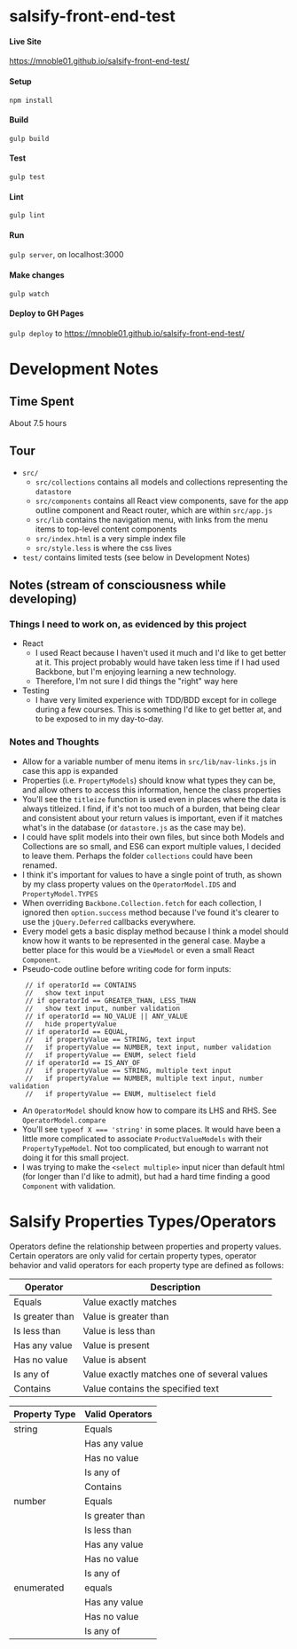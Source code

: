 # salsify-front-end-test

#### Live Site
https://mnoble01.github.io/salsify-front-end-test/

#### Setup
`npm install`

#### Build
`gulp build`

#### Test
`gulp test`

#### Lint
`gulp lint`

#### Run
`gulp server`, on localhost:3000

#### Make changes
`gulp watch`

#### Deploy to GH Pages
`gulp deploy` to https://mnoble01.github.io/salsify-front-end-test/

# Development Notes

## Time Spent
About 7.5 hours

## Tour
- `src/`
  - `src/collections` contains all models and collections representing the `datastore`
  - `src/components` contains all React view components, save for the app outline component and React router, which are within `src/app.js`
  - `src/lib` contains the navigation menu, with links from the menu items to top-level content components
  - `src/index.html` is a very simple index file
  - `src/style.less` is where the css lives
- `test/` contains limited tests (see below in Development Notes)

## Notes (stream of consciousness while developing)

### Things I need to work on, as evidenced by this project
- React
  - I used React because I haven't used it much and I'd like to get better at it. This project probably would have taken less time if I had used Backbone, but I'm enjoying learning a new technology.
  - Therefore, I'm not sure I did things the "right" way here
- Testing
  - I have very limited experience with TDD/BDD except for in college during a few courses. This is something I'd like to get better at, and to be exposed to in my day-to-day.

### Notes and Thoughts
- Allow for a variable number of menu items in `src/lib/nav-links.js` in case this app is expanded
- Properties (i.e. `PropertyModels`) should know what types they can be, and allow others to access this information, hence the class properties
- You'll see the `titleize` function is used even in places where the data is always titleized. I find, if it's not too much of a burden, that being clear and consistent about your return values is important, even if it matches what's in the database (or `datastore.js` as the case may be).
- I could have split models into their own files, but since both Models and Collections are so small, and ES6 can export multiple values, I decided to leave them. Perhaps the folder `collections` could have been renamed.
- I think it's important for values to have a single point of truth, as shown by my class property values on the `OperatorModel.IDS` and `PropertyModel.TYPES`
- When overriding `Backbone.Collection.fetch` for each collection, I ignored then `option.success` method because I've found it's clearer to use the `jQuery.Deferred` callbacks everywhere.
- Every model gets a basic display method because I think a model should know how it wants to be represented in the general case. Maybe a better place for this would be a `ViewModel` or even a small React `Component`.
- Pseudo-code outline before writing code for form inputs:
```
    // if operatorId == CONTAINS
    //   show text input
    // if operatorId == GREATER_THAN, LESS_THAN
    //   show text input, number validation
    // if operatorId == NO_VALUE || ANY_VALUE
    //   hide propertyValue
    // if operatorId == EQUAL,
    //   if propertyValue == STRING, text input
    //   if propertyValue == NUMBER, text input, number validation
    //   if propertyValue == ENUM, select field
    // if operatorId == IS_ANY_OF
    //   if propertyValue == STRING, multiple text input
    //   if propertyValue == NUMBER, multiple text input, number validation
    //   if propertyValue == ENUM, multiselect field
```
- An `OperatorModel` should know how to compare its LHS and RHS. See `OperatorModel.compare`
- You'll see `typeof X === 'string'` in some places. It would have been a little more complicated to associate `ProductValueModels` with their `PropertyTypeModel`. Not too complicated, but enough to warrant not doing it for this small project.
- I was trying to make the `<select multiple>` input nicer than default html (for longer than I'd like to admit), but had a hard time finding a good `Component` with validation.


# Salsify Properties Types/Operators

Operators define the relationship between properties and property values. Certain operators are only valid for certain property types, operator behavior and valid operators for each property type are defined as follows:

| Operator | Description |
-----------|--------------
| Equals   | Value exactly matches |
| Is greater than | Value is greater than |
| Is less than  | Value is less than |
| Has any value | Value is present |
| Has no value  | Value is absent  |
| Is any of     | Value exactly matches one of several values |
| Contains      | Value contains the specified text |


| Property Type | Valid Operators |
---------------- | ----------------
| string | Equals |
| | Has any value |
| | Has no value |
| | Is any of |
| | Contains |
| number | Equals |
| | Is greater than |
| | Is less than |
| | Has any value |
| | Has no value |
| | Is any of |
| enumerated | equals |
| | Has any value |
| | Has no value |
| | Is any of |
